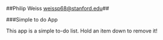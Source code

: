 ##Philip Weiss <weissp68@stanford.edu>##

###Simple to do App

This app is a simple to-do list. Hold an item down to remove it!
